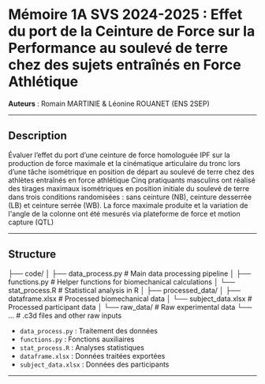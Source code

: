 # Mémoire 1A SVS 2024-2025 : Effet du port de la Ceinture de Force sur la Performance au soulevé de terre chez des sujets entraînés en Force Athlétique

**Auteurs** : Romain MARTINIE & Léonine ROUANET (ENS 2SEP)

---

## Description
Évaluer l’effet du port d’une ceinture de force homologuée IPF sur la production de force maximale et la cinématique articulaire du tronc lors d’une tâche isométrique en position de départ au soulevé de terre chez des athlètes entraînés en force athlétique
Cinq pratiquants masculins ont réalisé des tirages maximaux isométriques en position initiale du soulevé de terre dans trois conditions randomisées : sans ceinture (NB), ceinture desserrée (LB) et ceinture serrée (WB). La force maximale produite et la variation de l'angle de la colonne ont été mesurés via plateforme de force et motion capture (QTL)

---

## Structure

├── code/
│   ├── data_process.py  # Main data processing pipeline
│   ├── functions.py     # Helper functions for biomechanical calculations
│   └── stat_process.R   # Statistical analysis in R
│
├── processed_data/
│   ├── dataframe.xlsx   # Processed biomechanical data
│   └── subject_data.xlsx # Processed participant data
│
└── raw_data/           # Raw experimental data
    └── ...             # .c3d files and other raw inputs

- `data_process.py` : Traitement des données 
- `functions.py` : Fonctions auxiliaires
- `stat_process.R` : Analyses statistiques
- `dataframe.xlsx` : Données traitées exportées 
- `subject_data.xlsx` : Données des participants

---
